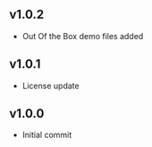 v1.0.2
------

- Out Of the Box demo files added

v1.0.1
------

- License update

v1.0.0
------

- Initial commit